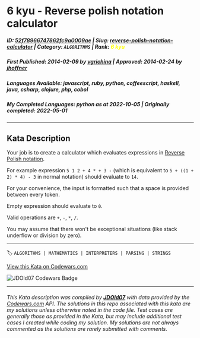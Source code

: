 # 6 kyu - Reverse polish notation calculator

##### **ID**: [52f78966747862fc9a0009ae](https://www.codewars.com/kata/52f78966747862fc9a0009ae) | **Slug**: [reverse-polish-notation-calculator](https://www.codewars.com/kata/52f78966747862fc9a0009ae) | **Category**: `ALGORITHMS` | **Rank**: <span style="color:yellow">6 kyu</span>

##### **First Published**: 2014-02-09 ***by*** [vgrichina](https://www.codewars.com/users/vgrichina) | **Approved**: 2014-02-24 ***by*** [jhoffner](https://www.codewars.com/users/jhoffner)

##### **Languages Available**: javascript, ruby, python, coffeescript, haskell, java, csharp, clojure, php, cobol

##### **My Completed Languages**: python ***as at*** 2022-10-05 | **Originally completed**: 2022-05-01

---

## Kata Description


Your job is to create a calculator which evaluates expressions in [Reverse Polish notation](http://en.wikipedia.org/wiki/Reverse_Polish_notation).



For example expression `5 1 2 + 4 * + 3 -` (which is equivalent to `5 + ((1 + 2) * 4) - 3` in normal notation) should evaluate to `14`.



For your convenience, the input is formatted such that a space is provided between every token.



Empty expression should evaluate to `0`.



Valid operations are `+`, `-`, `*`, `/`.



You may assume that there won't be exceptional situations (like stack underflow or division by zero).

---


🏷 `ALGORITHMS | MATHEMATICS | INTERPRETERS | PARSING | STRINGS`


[View this Kata on Codewars.com](https://www.codewars.com/kata/52f78966747862fc9a0009ae)

![](https://www.codewars.com/users/jdold07/badges/large "JDOld07 Codewars Badge")

---

###### *This Kata description was compiled by [**JDOld07**](https://tpstech.dev) with data provided by the [Codewars.com](https://www.codewars.com) API.  The solutions in this repo associated with this kata are my solutions unless otherwise noted in the code file.  Test cases are generally those as provided in the Kata, but may include additional test cases I created while coding my solution.  My solutions are not always commented as the solutions are rarely submitted with comments.*
